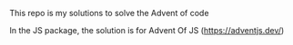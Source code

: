 This repo is my solutions to solve the Advent of code

In the JS package, the solution is for Advent Of JS (https://adventjs.dev/)
